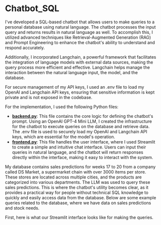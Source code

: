 # Chatbot_SQL
I've developed a SQL-based chatbot that allows users to make queries to a personal database using natural language. The chatbot processes the input query and returns results in natural language as well. To accomplish this, I utilized advanced techniques like Retrieval-Augmented Generation (RAG) and Prompt Engineering to enhance the chatbot's ability to understand and respond accurately.

Additionally, I incorporated Langchain, a powerful framework that facilitates the integration of language models with external data sources, making the query process more efficient and effective. Langchain helps manage the interaction between the natural language input, the model, and the database.

For secure management of my API keys, I used an .env file to load my OpenAI and Langchain API keys, ensuring that sensitive information is kept private and is not exposed in the codebase.

For the implementation, I used the following Python files:

- **[backend.py](https://github.com/cuaudrup/Chatbot_SQL/blob/main/backend.py)**: This file contains the core logic for defining the chatbot's prompt. Using an OpenAI GPT-4 Mini LLM, I created the infrastructure for the chatbot to execute queries on the database and retrieve data. The .env file is used to securely load my OpenAI and Langchain API keys, which are essential for the model's operation.
- **[frontend.py](https://github.com/tu_usuario/cuaudrup/Chatbot_SQL/main/frontend.py)**: This file handles the user interface, where I used Streamlit to create a simple and intuitive chat interface. Users can input their queries in natural language, and the chatbot will return responses directly within the interface, making it easy to interact with the system.

My database contains sales predictions for weeks 17 to 20 from a company called DS Market, a supermarket chain with over 3000 items per store. These stores are located across multiple cities, and the products are categorized into various departments. The LLM was used to query these sales predictions. This is where the chatbot's utility becomes clear, as it provides a practical way for people without technical SQL knowledge to quickly and easily access data from the database. Below are some example queries related to the database, where we have data on sales predictions and stock needs.

First, here is what our Streamlit interface looks like for making the queries.
